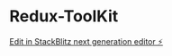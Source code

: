 # Redux-ToolKit

[Edit in StackBlitz next generation editor ⚡️](https://stackblitz.com/~/github.com/DivyangiKolhe/Redux-ToolKit)